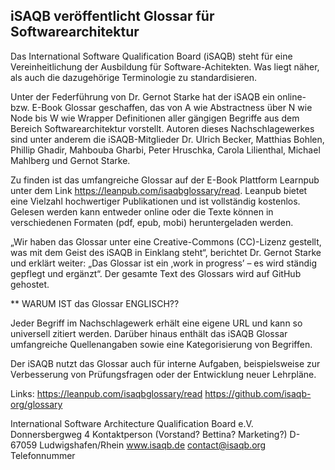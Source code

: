 ## iSAQB veröffentlicht Glossar für Softwarearchitektur

Das International Software Qualification Board (iSAQB) steht für eine Vereinheitlichung der Ausbildung für Software-Achitekten. Was liegt näher, als auch die dazugehörige Terminologie zu standardisieren.

Unter der Federführung von Dr. Gernot Starke hat der iSAQB ein online- bzw. E-Book Glossar geschaffen, das von A wie Abstractness über N wie Node bis W wie Wrapper Definitionen aller gängigen Begriffe aus dem Bereich Softwarearchitektur vorstellt. Autoren dieses Nachschlagewerkes sind unter anderem die iSAQB-Mitglieder Dr. Ulrich Becker, Matthias Bohlen, Phillip Ghadir, Mahbouba Gharbi, Peter Hruschka, Carola Lilienthal, Michael Mahlberg und Gernot Starke.

Zu finden ist das umfangreiche Glossar auf der E-Book Plattform Learnpub unter dem Link https://leanpub.com/isaqbglossary/read. Leanpub bietet eine Vielzahl hochwertiger Publikationen und ist vollständig kostenlos. Gelesen werden kann entweder online oder die Texte können in verschiedenen Formaten (pdf, epub, mobi) heruntergeladen werden.

„Wir haben das Glossar unter eine Creative-Commons (CC)-Lizenz gestellt, was mit dem Geist des iSAQB in Einklang steht“, berichtet Dr. Gernot Starke und erklärt weiter: „Das Glossar ist ein ‚work in progress’ – es wird ständig gepflegt und ergänzt“. Der gesamte Text des Glossars wird auf GitHub gehostet.

** WARUM IST das Glossar ENGLISCH??

Jeder Begriff im Nachschlagewerk erhält eine eigene URL und kann so universell zitiert werden. Darüber hinaus enthält das iSAQB Glossar umfangreiche Quellenangaben sowie eine Kategorisierung von Begriffen.

Der iSAQB nutzt das Glossar auch für interne Aufgaben, beispielsweise zur Verbesserung von Prüfungsfragen oder der Entwicklung neuer Lehrpläne.


Links:
https://leanpub.com/isaqbglossary/read
https://github.com/isaqb-org/glossary


International Software Architecture
Qualification Board e.V.
Donnersbergweg 4
Kontaktperson (Vorstand? Bettina? Marketing?)
D-67059 Ludwigshafen/Rhein
www.isaqb.de
contact@isaqb.org
Telefonnummer
